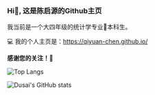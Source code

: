 ### Hi👋, 这是陈启源的Github主页

我当前是一个大四年级的统计学专业📖本科生。

💻 我的个人主页是：https://qiyuan-chen.github.io/

**感谢您的关注！💐**


![Top Langs](https://github-readme-stats.vercel.app/api/top-langs/?username=qiyuan-chen&layout=compact)

![Dusai's GitHub stats](https://github-readme-stats.vercel.app/api?username=qiyuan-chen)

